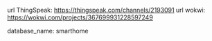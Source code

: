 url ThingSpeak: https://thingspeak.com/channels/2193091
url wokwi: https://wokwi.com/projects/367699931228597249

database_name: smarthome